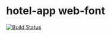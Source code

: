 # hotel-app web-font

[![Build Status](https://travis-ci.com/PatrykLisik/hotel-app-website.svg?branch=master)](https://travis-ci.com/PatrykLisik/hotel-app-website)

